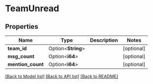 # TeamUnread

## Properties

Name | Type | Description | Notes
------------ | ------------- | ------------- | -------------
**team_id** | Option<**String**> |  | [optional]
**msg_count** | Option<**i64**> |  | [optional]
**mention_count** | Option<**i64**> |  | [optional]

[[Back to Model list]](../README.md#documentation-for-models) [[Back to API list]](../README.md#documentation-for-api-endpoints) [[Back to README]](../README.md)



